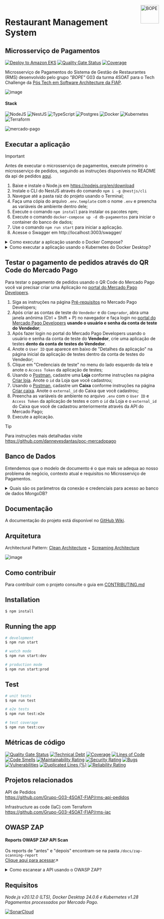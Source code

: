 <img src="https://github.com/Grupo-G03-4SOAT-FIAP/rms-api-pagamentos/raw/main/docs/img/bope-faca-na-carveira-knife-skull-logo.png" alt="BOPE" title="BOPE" align="right" height="60" />

# Restaurant Management System
## Microsserviço de Pagamentos

[![Deploy to Amazon EKS](https://github.com/Grupo-G03-4SOAT-FIAP/rms-api-pagamentos/actions/workflows/deploy.yml/badge.svg)](https://github.com/Grupo-G03-4SOAT-FIAP/rms-api-pagamentos/actions/workflows/deploy.yml)
[![Quality Gate Status](https://sonarcloud.io/api/project_badges/measure?project=Grupo-G03-4SOAT-FIAP_rms-api-pagamentos&metric=alert_status)](https://sonarcloud.io/summary/new_code?id=Grupo-G03-4SOAT-FIAP_rms-api-pagamentos)
[![Coverage](https://sonarcloud.io/api/project_badges/measure?project=Grupo-G03-4SOAT-FIAP_rms-api-pagamentos&metric=coverage)](https://sonarcloud.io/summary/new_code?id=Grupo-G03-4SOAT-FIAP_rms-api-pagamentos)

Microsserviço de Pagamentos do Sistema de Gestão de Restaurantes (RMS) desenvolvido pelo grupo *"BOPE"* G03 da turma 4SOAT para o Tech Challenge da [Pós Tech em Software Architecture da FIAP](https://postech.fiap.com.br/curso/software-architecture/).

![image](https://github.com/Grupo-G03-4SOAT-FIAP/rms-api-pagamentos/assets/5115895/514f739a-a74d-48a0-913d-8065d99e6f78)

#### Stack

![NodeJS](https://img.shields.io/badge/node.js-6DA55F?style=for-the-badge&logo=node.js&logoColor=white)
![NestJS](https://img.shields.io/badge/nestjs-%23E0234E.svg?style=for-the-badge&logo=nestjs&logoColor=white)
![TypeScript](https://img.shields.io/badge/typescript-%23007ACC.svg?style=for-the-badge&logo=typescript&logoColor=white)
![Postgres](https://img.shields.io/badge/postgres-%23316192.svg?style=for-the-badge&logo=postgresql&logoColor=white)
![Docker](https://img.shields.io/badge/docker-%230db7ed.svg?style=for-the-badge&logo=docker&logoColor=white)
![Kubernetes](https://img.shields.io/badge/kubernetes-%23326ce5.svg?style=for-the-badge&logo=kubernetes&logoColor=white)
![Terraform](https://img.shields.io/badge/terraform-%235835CC.svg?style=for-the-badge&logo=terraform&logoColor=white)

![mercado-pago](https://github.com/Grupo-G03-4SOAT-FIAP/rms-api-monolito/assets/5115895/ad2f673e-ba14-4824-b2dd-24dbbce72bf3)

## Executar a aplicação

> [!IMPORTANT]  
> Antes de executar o microsserviço de pagamentos, execute primeiro o microsserviço de pedidos, seguindo as instruções disponíveis no README da api de pedidos [aqui](https://github.com/Grupo-G03-4SOAT-FIAP/rms-api-pedidos/tree/feature/147/docs?tab=readme-ov-file#executar-a-aplica%C3%A7%C3%A3o).

1. Baixe e instale o Node.js em https://nodejs.org/en/download
2. Instale o CLI do NestJS através do comando `npm i -g @nestjs/cli`
3. Navegue até a pasta raiz do projeto usando o Terminal;
4. Faça uma cópia do arquivo `.env.template` com o nome `.env` e preencha as variáveis de ambiente dentro dele;
5. Execute o comando `npm install` para instalar os pacotes npm;
6. Execute o comando `docker-compose up -d db-pagamentos` para iniciar o container do banco de dados;
7. Use o comando `npm run start` para iniciar a aplicação.
8. Acesse o Swagger em http://localhost:3003/swagger/

<details>

<summary>Como executar a aplicação usando o Docker Compose?</summary>

## Executar a aplicação usando o Docker Compose

1. Clone este repositório;
2. Navegue até a pasta raiz do projeto usando o Terminal;
3. Faça uma cópia do arquivo `.env.template` com o nome `.env` e preencha as variáveis de ambiente dentro dele;
4. Execute o comando `docker-compose up -d --build --force-recreate`
5. Acesse o Swagger em http://localhost:3003/swagger/

</details>

<details>

<summary>Como executar a aplicação usando o Kubernetes do Docker Desktop?</summary>

## Executar a aplicação usando o Kubernetes do Docker Desktop

1. Clone este repositório;
2. Navegue até a pasta raiz do projeto usando o Terminal;
3. Use o comando `docker build -t rms-api-pagamentos:latest .` para gerar a imagem de container da aplicação;
4. Use o comando `kubectl apply -f k8s/development/postgres/namespace.yaml -f k8s/development/postgres/pvc-pv.yaml -f k8s/development/postgres/config.yaml -f k8s/development/postgres/secrets.yaml -f k8s/development/postgres/deployment.yaml -f k8s/development/postgres/service.yaml` para fazer deploy do banco de dados;
5. Use o comando `kubectl apply -f k8s/development/api/namespace.yaml -f k8s/development/api/config.yaml -f k8s/development/api/secrets.yaml -f k8s/development/api/deployment.yaml -f k8s/development/api/service.yaml -f k8s/development/api/hpa.yaml` para fazer deploy da aplicação;
6. Acesse o Swagger em http://localhost:3003/swagger/

> Para remover a aplicação do Kubernetes, use o comando `kubectl delete namespace rms`

#### Sobre os Secrets do Kubernetes

Em seu ambiente de desenvolvimento, por questão de segurança, abra os arquivos `/k8s/development/postgres/secrets.yaml` e `/k8s/development/api/secrets.yaml` na pasta `/k8s/development` e preencha os valores sensíveis manualmente.

> No ambiente de produção os Secrets do Kubernetes são gerenciados pelo AWS Secrets Manager.

Para mais informações visite a página [Boas práticas para secrets do Kubernetes](https://kubernetes.io/docs/concepts/security/secrets-good-practices/#avoid-sharing-secret-manifests).

</details>

## Testar o pagamento de pedidos através do QR Code do Mercado Pago

Para testar o pagamento de pedidos usando o QR Code do Mercado Pago você vai precisar criar uma Aplicação no [portal do Mercado Pago Developers](https://www.mercadopago.com.br/developers/pt).

1. Siga as instruções na página [Pré-requisitos](https://www.mercadopago.com.br/developers/pt/docs/qr-code/pre-requisites) no Mercado Pago Developers;
2. Após criar as contas de teste do `Vendedor` e do `Comprador`, abra uma janela anônima (Ctrl + Shift + P) no navegador e faça login no [portal do Mercado Pago Developers](https://www.mercadopago.com.br/developers/pt) **usando o usuário e senha da conta de teste do Vendedor**;
3. Após fazer login no portal do Mercado Pago Developers usando o usuário e senha da conta de teste do **Vendedor**, crie uma aplicação de testes **dento da conta de testes do Vendedor**.
4. Anote o `User ID` que aparece em baixo de "Detalhes da aplicação" na página inicial da aplicação de testes dentro da conta de testes do Vendedor;
5. Clique em "Credenciais de teste" no menu do lado esquerdo da tela e anote o `Access Token` da aplicação de testes;
6. Usando o [Postman](https://www.postman.com/), cadastre uma **Loja** conforme instruções na página [Criar loja](https://www.mercadopago.com.br/developers/pt/reference/stores/_users_user_id_stores/post). Anote o `id` da Loja que você cadastrou;
7. Usando o [Postman](https://www.postman.com/), cadastre um **Caixa** conforme instruções na página [Criar caixa](https://www.mercadopago.com.br/developers/pt/reference/pos/_pos/post). Anote o `external_id` do Caixa que você cadastrou;
8. Preencha as variáveis de ambiente no arquivo `.env` com o `User ID` e `Access Token` da aplicação de testes e com o `id` da Loja e o `external_id` do Caixa que você de cadastrou anteriormente através da API do Mercado Pago;
9. Execute a aplicação.

> [!TIP]
> Para instruções mais detalhadas visite https://github.com/dannevesdantas/poc-mercadopago

## Banco de Dados

Entendemos que o modelo de documento é o que mais se adequa ao nosso problema de negócio, contexto atual e requisitos no Microsserviço de Pagamentos.

<details>

<summary>Quais são os parâmetros da conexão e credenciais para acesso ao banco de dados MongoDB?</summary>

<br>

Você pode conectar-se a instância de banco de dados MongoDB usando o [MongoDB Compass](https://www.mongodb.com/products/tools/compass), o terminal através do [MongoDB Shell](https://www.mongodb.com/docs/v4.4/mongo/#download-the-mongo-shell), ou qualquer outra IDE ou ferramenta compatível.

> Host: localhost\
> Porta: 27017 (padrão)\
> Usuário: admin\
> Senha: pass\
> DB name: pagamentos

```
mongodb://admin:pass@db-pagamentos:27017/
```

</details>

## Documentação

A documentação do projeto está disponível no [GitHub Wiki](https://github.com/Grupo-G03-4SOAT-FIAP/rms-api-pagamentos/wiki).

## Arquitetura

Architectural Pattern: [Clean Architecture](https://blog.cleancoder.com/uncle-bob/2012/08/13/the-clean-architecture.html) + [Screaming Architecture](https://blog.cleancoder.com/uncle-bob/2011/09/30/Screaming-Architecture.html)

![image](https://github.com/Grupo-G03-4SOAT-FIAP/rms-api-pagamentos/assets/5115895/76f1c7d0-167b-4237-a8f8-8d57318df965)

## Como contribuir

Para contribuir com o projeto consulte o guia em [CONTRIBUTING.md](CONTRIBUTING.md)

## Installation

```bash
$ npm install
```

## Running the app

```bash
# development
$ npm run start

# watch mode
$ npm run start:dev

# production mode
$ npm run start:prod
```

## Test

```bash
# unit tests
$ npm run test

# e2e tests
$ npm run test:e2e

# test coverage
$ npm run test:cov
```

## Métricas de código

[![Quality Gate Status](https://sonarcloud.io/api/project_badges/measure?project=Grupo-G03-4SOAT-FIAP_rms-api-pagamentos&metric=alert_status)](https://sonarcloud.io/summary/new_code?id=Grupo-G03-4SOAT-FIAP_rms-api-pagamentos)
[![Technical Debt](https://sonarcloud.io/api/project_badges/measure?project=Grupo-G03-4SOAT-FIAP_rms-api-pagamentos&metric=sqale_index)](https://sonarcloud.io/summary/new_code?id=Grupo-G03-4SOAT-FIAP_rms-api-pagamentos)
[![Coverage](https://sonarcloud.io/api/project_badges/measure?project=Grupo-G03-4SOAT-FIAP_rms-api-pagamentos&metric=coverage)](https://sonarcloud.io/summary/new_code?id=Grupo-G03-4SOAT-FIAP_rms-api-pagamentos)
[![Lines of Code](https://sonarcloud.io/api/project_badges/measure?project=Grupo-G03-4SOAT-FIAP_rms-api-pagamentos&metric=ncloc)](https://sonarcloud.io/summary/new_code?id=Grupo-G03-4SOAT-FIAP_rms-api-pagamentos)
[![Code Smells](https://sonarcloud.io/api/project_badges/measure?project=Grupo-G03-4SOAT-FIAP_rms-api-pagamentos&metric=code_smells)](https://sonarcloud.io/summary/new_code?id=Grupo-G03-4SOAT-FIAP_rms-api-pagamentos)
[![Maintainability Rating](https://sonarcloud.io/api/project_badges/measure?project=Grupo-G03-4SOAT-FIAP_rms-api-pagamentos&metric=sqale_rating)](https://sonarcloud.io/summary/new_code?id=Grupo-G03-4SOAT-FIAP_rms-api-pagamentos)
[![Security Rating](https://sonarcloud.io/api/project_badges/measure?project=Grupo-G03-4SOAT-FIAP_rms-api-pagamentos&metric=security_rating)](https://sonarcloud.io/summary/new_code?id=Grupo-G03-4SOAT-FIAP_rms-api-pagamentos)
[![Bugs](https://sonarcloud.io/api/project_badges/measure?project=Grupo-G03-4SOAT-FIAP_rms-api-pagamentos&metric=bugs)](https://sonarcloud.io/summary/new_code?id=Grupo-G03-4SOAT-FIAP_rms-api-pagamentos)
[![Vulnerabilities](https://sonarcloud.io/api/project_badges/measure?project=Grupo-G03-4SOAT-FIAP_rms-api-pagamentos&metric=vulnerabilities)](https://sonarcloud.io/summary/new_code?id=Grupo-G03-4SOAT-FIAP_rms-api-pagamentos)
[![Duplicated Lines (%)](https://sonarcloud.io/api/project_badges/measure?project=Grupo-G03-4SOAT-FIAP_rms-api-pagamentos&metric=duplicated_lines_density)](https://sonarcloud.io/summary/new_code?id=Grupo-G03-4SOAT-FIAP_rms-api-pagamentos)
[![Reliability Rating](https://sonarcloud.io/api/project_badges/measure?project=Grupo-G03-4SOAT-FIAP_rms-api-pagamentos&metric=reliability_rating)](https://sonarcloud.io/summary/new_code?id=Grupo-G03-4SOAT-FIAP_rms-api-pagamentos)

## Projetos relacionados

API de Pedidos\
https://github.com/Grupo-G03-4SOAT-FIAP/rms-api-pedidos

Infrastructure as code (IaC) com Terraform\
https://github.com/Grupo-G03-4SOAT-FIAP/rms-iac

## OWASP ZAP

#### Reports OWASP ZAP API Scan
Os reports de "antes" e "depois" encontram-se na pasta `/docs/zap-scanning-report`\
[Clique aqui para acessar](https://github.com/Grupo-G03-4SOAT-FIAP/rms-api-pagamentos/tree/feature/147/docs/docs/zap-scanning-report)↗️

<details>

<summary>Como escanear a API usando o OWASP ZAP?</summary>

### ZAP - API Scan

Para escanear todos os endpoints da API em busca de vulnerabilidades siga o passo a passo abaixo.

1. Execute a aplicação usando o Docker Compose;
2. Execute o comando abaixo:
```bash
docker run --name zap --network host -v $(pwd):/zap/wrk/:rw -t zaproxy/zap-stable zap-api-scan.py -t http://localhost:3003/swagger-json -f openapi -r report.html
```

> Substitua os parenteses em `$(pwd)` por chaves `${pwd}` no Windows.

O report em formato HTML será gerado no diretório atual.

[Clique aqui](https://www.zaproxy.org/docs/docker/api-scan/) para obter mais informações sobre o API Scan do ZAP.

</details>

## Requisitos

*Node.js v20.12.0 (LTS), Docker Desktop 24.0.6 e Kubernetes v1.28*\
*Pagamentos processados por Mercado Pago.*

[![SonarCloud](https://sonarcloud.io/images/project_badges/sonarcloud-white.svg)](https://sonarcloud.io/summary/new_code?id=Grupo-G03-4SOAT-FIAP_rms-api-pagamentos)

